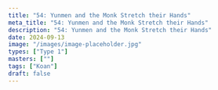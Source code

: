```yaml
---
title: "54: Yunmen and the Monk Stretch their Hands"
meta_title: "54: Yunmen and the Monk Stretch their Hands"
description: "54: Yunmen and the Monk Stretch their Hands"
date: 2024-09-13
image: "/images/image-placeholder.jpg"
types: ["Type 1"]
masters: [""]
tags: ["Koan"]
draft: false
---
```



